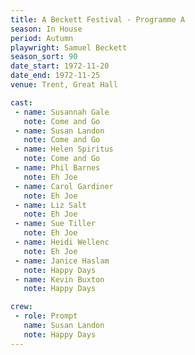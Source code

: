 ```yaml
---
title: A Beckett Festival - Programme A
season: In House
period: Autumn
playwright: Samuel Beckett
season_sort: 90
date_start: 1972-11-20
date_end: 1972-11-25
venue: Trent, Great Hall

cast:
 - name: Susannah Gale
   note: Come and Go
 - name: Susan Landon
   note: Come and Go
 - name: Helen Spiritus
   note: Come and Go
 - name: Phil Barnes
   note: Eh Joe
 - name: Carol Gardiner
   note: Eh Joe
 - name: Liz Salt
   note: Eh Joe
 - name: Sue Tiller
   note: Eh Joe
 - name: Heidi Wellenc
   note: Eh Joe
 - name: Janice Haslam
   note: Happy Days
 - name: Kevin Buxton
   note: Happy Days

crew:
 - role: Prompt
   name: Susan Landon
   note: Happy Days
---
```


